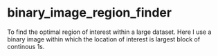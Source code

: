 # binary_image_region_finder
To find the optimal region of interest within a large dataset. Here I use a binary image within which the location of interest is largest block of continous 1s.
